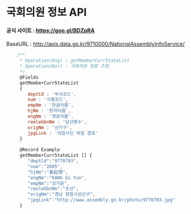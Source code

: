 # 국회의원 정보 API
#### 공식 사이트 : https://goo.gl/BDZpRA


BaseURL : http://apis.data.go.kr/9710000/NationalAssemblyInfoService/

```js
	/**
	 * Operation(Eng) : getMemberCurrStateList	 
	 * Operation(Kor) : 국회의원 현황 조회	 
	 */
	 @Fields
	 getMemberCurrStateList
	 {
	 	deptCd : '부서코드',
	 	num : '식별코드',
	 	empNm : '한글이름',
	 	hjNm : '한자이름',
	 	engNm : '영문이름',
	 	reeleGbnNm : '당선횟수',
	 	origNm : '선거구',
		jpgLink : '의원사진 파일 경로'
	 }
	 
	 @Record Example
	 getMemberCurrStateList [] {
	 	"deptCd":"9770703",
	 	"num":"2685",
	 	"hjNm":"姜起潤",
	 	"engNm":"KANG Gi Yun",
	 	"empNm":"강기윤",
	 	"reeleGbnNm":"초선",
	 	"origNm":"경남 창원시성산구",
	 	"jpgLink":"http://www.assembly.go.kr/photo/9770703.jpg"
	 }
	 
	
```

